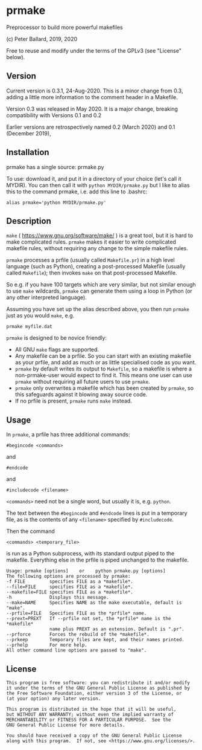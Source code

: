 # prmake
Preprocessor to build more powerful makefiles

(c) Peter Ballard, 2019, 2020

Free to reuse and modify under the terms of the GPLv3 (see "License" below).

Version
-------
Current version is 0.3.1, 24-Aug-2020.
This is a minor change from 0.3, adding a little more information to the comment header in a Makefile.

Version 0.3 was released in May 2020. It is a major change, breaking compatibility with Versions 0.1 and 0.2

Earlier versions are retrospectively named 0.2 (March 2020) and 0.1 (December 2019),

Installation
------------
prmake has a single source: prmake.py

To use: download it, and put it in a directory of your choice (let's call it MYDIR).
You can then call it with `python MYDIR/prmake.py`
but I like to alias this to the command prmake, i.e. add this line to .bashrc:

    alias prmake='python MYDIR/prmake.py'

Description
-----------
`make` ( https://www.gnu.org/software/make/ ) is a great tool, but it is hard to make complicated rules.
`prmake` makes it easier to write complicated makefile rules,
without requiring any change to the simple makefile rules.

`prmake` processes a prfile (usually called `Makefile.pr`)
in a high level language (such as Python),
creating a post-processed Makefile (usually called `Makefile`);
then invokes `make` on that post-processed Makefile.

So e.g. if you have 100 targets which are very similar, but not similar enough to use `make` wildcards,
`prmake` can generate them using a loop in Python (or any other interpreted language).

Assuming you have set up the alias described above, you then run `prmake` just as you would `make`, e.g.

    prmake myfile.dat

`prmake` is designed to be novice friendly:
- All GNU `make` flags are supported.
- Any makefile can be a prfile. So you can start with an existing makefile as your prfile,
  and add as much or as little specialised code as you want.
- `prmake` by default writes its output to `Makefile`,
  so a makefile is where a non-prmake-user would expect to find it.
  This means one user can use `prmake` without requiring all future users to use `prmake`.
- `prmake` only overwrites a makefile which has been created by `prmake`,
  so this safeguards against it blowing away source code.
- If no prfile is present, `prmake` runs `make` instead.

Usage
-----
In `prmake`, a prfile has three additional commands:

    #begincode <commands>

and

    #endcode

and

    #includecode <filename>

`<commands>` need not be a single word, but usually it is, e.g. `python`.

The text between the `#begincode` and `#endcode` lines is put in a temporary file,
as is the contents of any `<filename>` specified by `#includecode`.

Then the command

    <commands> <temporary_file>

is run as a Python subprocess,
with its standard output piped to the makefile.
Everything else in the prfile is piped unchanged to the makefile.

    Usage: prmake [options]    or    python prmake.py [options]
    The following options are processed by prmake:
    -f FILE         specifies FILE as a *makefile*.
    --file=FILE     specifies FILE as a *makefile*.
    --makefile=FILE specifies FILE as a *makefile*.
    -h              Displays this message.
    --make=NAME     Specifies NAME as the make executable, default is "make".
    --prfile=FILE   Specifies FILE as the *prfile* name.
    --prext=PREXT   If --prfile not set, the *prfile* name is the *makefile*
                    name plus PREXT as an extension. Default is ".pr".
    --prforce       Forces the rebuild of the *makefile*.
    --prkeep        Temporary files are kept, and their names printed.
    --prhelp        For more help.
    All other command line options are passed to "make".

License
-------
    This program is free software: you can redistribute it and/or modify
    it under the terms of the GNU General Public License as published by
    the Free Software Foundation, either version 3 of the License, or
    (at your option) any later version.

    This program is distributed in the hope that it will be useful,
    but WITHOUT ANY WARRANTY; without even the implied warranty of
    MERCHANTABILITY or FITNESS FOR A PARTICULAR PURPOSE.  See the
    GNU General Public License for more details.

    You should have received a copy of the GNU General Public License
    along with this program.  If not, see <https://www.gnu.org/licenses/>.
